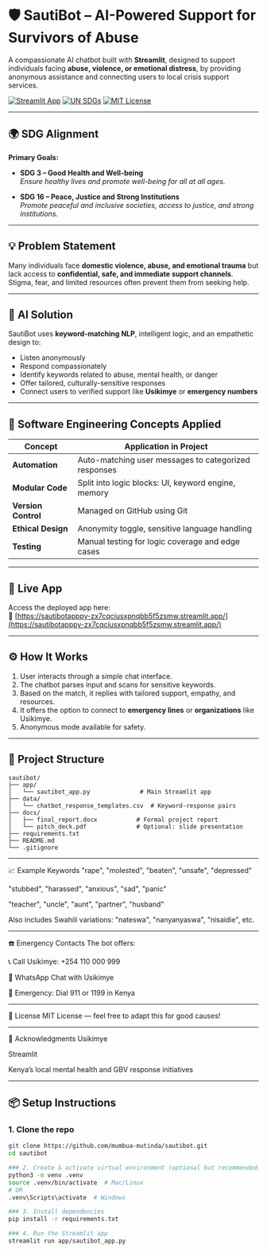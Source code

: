 # 🛡️ SautiBot – AI-Powered Support for Survivors of Abuse

A compassionate AI chatbot built with **Streamlit**, designed to support individuals facing **abuse, violence, or emotional distress**, by providing anonymous assistance and connecting users to local crisis support services.

[![Streamlit App](https://img.shields.io/badge/Streamlit-App-blue)](https://sautibotapppy-zx7cqciusxpnqbb5f5zsmw.streamlit.app/)
[![UN SDGs](https://img.shields.io/badge/UN%20SDGs-3%20&%2016-green)](https://sdgs.un.org/goals)
[![MIT License](https://img.shields.io/badge/license-MIT-lightgrey)](LICENSE)

---

## 🌍 SDG Alignment

**Primary Goals:**

- **SDG 3 – Good Health and Well-being**  
  *Ensure healthy lives and promote well-being for all at all ages.*

- **SDG 16 – Peace, Justice and Strong Institutions**  
  *Promote peaceful and inclusive societies, access to justice, and strong institutions.*

---

## 💡 Problem Statement

Many individuals face **domestic violence, abuse, and emotional trauma** but lack access to **confidential, safe, and immediate support channels**. Stigma, fear, and limited resources often prevent them from seeking help.

---

## 🤖 AI Solution

SautiBot uses **keyword-matching NLP**, intelligent logic, and an empathetic design to:

- Listen anonymously
- Respond compassionately
- Identify keywords related to abuse, mental health, or danger
- Offer tailored, culturally-sensitive responses
- Connect users to verified support like **Usikimye** or **emergency numbers**

---

## 🧪 Software Engineering Concepts Applied

| Concept            | Application in Project                             |
|--------------------|-----------------------------------------------------|
| **Automation**     | Auto-matching user messages to categorized responses |
| **Modular Code**   | Split into logic blocks: UI, keyword engine, memory |
| **Version Control**| Managed on GitHub using Git                        |
| **Ethical Design** | Anonymity toggle, sensitive language handling       |
| **Testing**        | Manual testing for logic coverage and edge cases    |

---

## 🚀 Live App

Access the deployed app here:  
🔗 [https://sautibotapppy-zx7cqciusxpnqbb5f5zsmw.streamlit.app/](https://sautibotapppy-zx7cqciusxpnqbb5f5zsmw.streamlit.app/)

---

## ⚙️ How It Works

1. User interacts through a simple chat interface.
2. The chatbot parses input and scans for sensitive keywords.
3. Based on the match, it replies with tailored support, empathy, and resources.
4. It offers the option to connect to **emergency lines** or **organizations** like Usikimye.
5. Anonymous mode available for safety.

---

## 📂 Project Structure

```
sautibot/
├── app/
│   └── sautibot_app.py              # Main Streamlit app
├── data/
│   └── chatbot_response_templates.csv  # Keyword-response pairs
├── docs/
│   ├── final_report.docx           # Formal project report
│   └── pitch_deck.pdf              # Optional: slide presentation
├── requirements.txt
├── README.md
└── .gitignore
```

---
📈 Example Keywords
"rape", "molested", "beaten", "unsafe", "depressed"

"stubbed", "harassed", "anxious", "sad", "panic"

"teacher", "uncle", "aunt", "partner", "husband"

Also includes Swahili variations: "nateswa", "nanyanyaswa", "nisaidie", etc.

---

☎️ Emergency Contacts
The bot offers:

📞 Call Usikimye: +254 110 000 999

💬 WhatsApp Chat with Usikimye

🚨 Emergency: Dial 911 or 1199 in Kenya

---

📜 License
MIT License — feel free to adapt this for good causes!

---

🙌 Acknowledgments
Usikimye

Streamlit

Kenya’s local mental health and GBV response initiatives

---
## 📦 Setup Instructions

### 1. Clone the repo

```bash
git clone https://github.com/mumbua-mutinda/sautibot.git
cd sautibot

### 2. Create & activate virtual environment (optional but recommended)
python3 -m venv .venv
source .venv/bin/activate  # Mac/Linux
# OR
.venv\Scripts\activate  # Windows

### 3. Install dependencies
pip install -r requirements.txt

### 4. Run the Streamlit app
streamlit run app/sautibot_app.py


